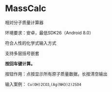 # MassCalc

相对分子质量计算器

环境要求：安卓，最低SDK26（Android 8.0）

符合人性的化学式输入方式

支持多层括号嵌套

**按回车键计算。** 

按钮作用：点按显示所有原子质量数据，长按清空输出

输入案例： `Cu(OH)2CO3`,`(Ag(NH3)2)2SO4`

